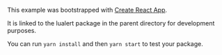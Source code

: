 This example was bootstrapped with [Create React App](https://github.com/facebook/create-react-app).

It is linked to the lualert package in the parent directory for development purposes.

You can run `yarn install` and then `yarn start` to test your package.
